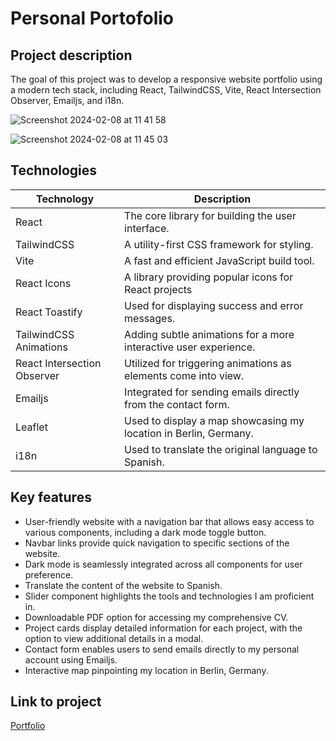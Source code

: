 # Personal Portofolio

## Project description

The goal of this project was to develop a responsive website portfolio using a modern tech stack, including React, TailwindCSS, Vite, React Intersection Observer, Emailjs, and i18n. 

![Screenshot 2024-02-08 at 11 41 58](https://github.com/tompra/devfolio/assets/143709419/be666bb9-57f4-4eec-8667-edbf7f3ef7e0)

![Screenshot 2024-02-08 at 11 45 03](https://github.com/tompra/devfolio/assets/143709419/e56ed0f4-91bd-409a-88a9-ad8a9098f146)

## Technologies

| Technology | Description | 
|----------|----------|
| React   | The core library for building the user interface.| 
| TailwindCSS   | A utility-first CSS framework for styling.| 
| Vite   | A fast and efficient JavaScript build tool.|
| React Icons   | A library providing popular icons for React projects|
| React Toastify   | Used for displaying success and error messages.|
| TailwindCSS Animations   | Adding subtle animations for a more interactive user experience.|
| React Intersection Observer   | Utilized for triggering animations as elements come into view.|
| Emailjs   | Integrated for sending emails directly from the contact form.|
| Leaflet   | Used to display a map showcasing my location in Berlin, Germany.|
| i18n   | Used to translate the original language to Spanish.|


## Key features
- User-friendly website with a navigation bar that allows easy access to various components, including a dark mode toggle button.
- Navbar links provide quick navigation to specific sections of the website.
- Dark mode is seamlessly integrated across all components for user preference.
- Translate the content of the website to Spanish.
- Slider component highlights the tools and technologies I am proficient in.
- Downloadable PDF option for accessing my comprehensive CV.
- Project cards display detailed information for each project, with the option to view additional details in a modal.
- Contact form enables users to send emails directly to my personal account using Emailjs.
- Interactive map pinpointing my location in Berlin, Germany.

## Link to project
[Portfolio](https://tomprayondev.netlify.app/)

